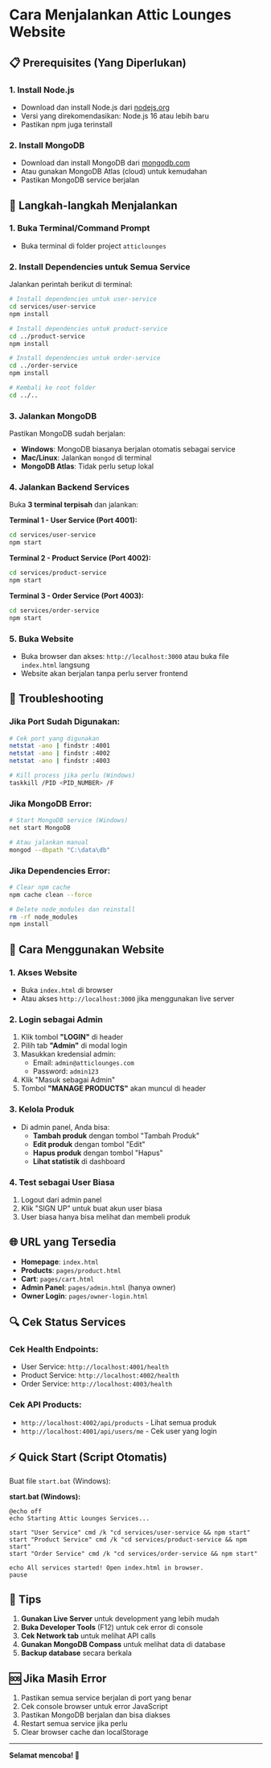 # Cara Menjalankan Attic Lounges Website

## 📋 Prerequisites (Yang Diperlukan)

### 1. Install Node.js
- Download dan install Node.js dari [nodejs.org](https://nodejs.org/)
- Versi yang direkomendasikan: Node.js 16 atau lebih baru
- Pastikan npm juga terinstall

### 2. Install MongoDB
- Download dan install MongoDB dari [mongodb.com](https://www.mongodb.com/try/download/community)
- Atau gunakan MongoDB Atlas (cloud) untuk kemudahan
- Pastikan MongoDB service berjalan

## 🚀 Langkah-langkah Menjalankan

### 1. Buka Terminal/Command Prompt
- Buka terminal di folder project `atticlounges`

### 2. Install Dependencies untuk Semua Service
Jalankan perintah berikut di terminal:

```bash
# Install dependencies untuk user-service
cd services/user-service
npm install

# Install dependencies untuk product-service  
cd ../product-service
npm install

# Install dependencies untuk order-service
cd ../order-service
npm install

# Kembali ke root folder
cd ../..
```

### 3. Jalankan MongoDB
Pastikan MongoDB sudah berjalan:
- **Windows**: MongoDB biasanya berjalan otomatis sebagai service
- **Mac/Linux**: Jalankan `mongod` di terminal
- **MongoDB Atlas**: Tidak perlu setup lokal

### 4. Jalankan Backend Services
Buka **3 terminal terpisah** dan jalankan:

**Terminal 1 - User Service (Port 4001):**
```bash
cd services/user-service
npm start
```

**Terminal 2 - Product Service (Port 4002):**
```bash
cd services/product-service
npm start
```

**Terminal 3 - Order Service (Port 4003):**
```bash
cd services/order-service
npm start
```

### 5. Buka Website
- Buka browser dan akses: `http://localhost:3000` atau buka file `index.html` langsung
- Website akan berjalan tanpa perlu server frontend

## 🔧 Troubleshooting

### Jika Port Sudah Digunakan:
```bash
# Cek port yang digunakan
netstat -ano | findstr :4001
netstat -ano | findstr :4002
netstat -ano | findstr :4003

# Kill process jika perlu (Windows)
taskkill /PID <PID_NUMBER> /F
```

### Jika MongoDB Error:
```bash
# Start MongoDB service (Windows)
net start MongoDB

# Atau jalankan manual
mongod --dbpath "C:\data\db"
```

### Jika Dependencies Error:
```bash
# Clear npm cache
npm cache clean --force

# Delete node_modules dan reinstall
rm -rf node_modules
npm install
```

## 📱 Cara Menggunakan Website

### 1. Akses Website
- Buka `index.html` di browser
- Atau akses `http://localhost:3000` jika menggunakan live server

### 2. Login sebagai Admin
1. Klik tombol **"LOGIN"** di header
2. Pilih tab **"Admin"** di modal login
3. Masukkan kredensial admin:
   - Email: `admin@atticlounges.com`
   - Password: `admin123`
4. Klik "Masuk sebagai Admin"
5. Tombol **"MANAGE PRODUCTS"** akan muncul di header

### 3. Kelola Produk
- Di admin panel, Anda bisa:
  - **Tambah produk** dengan tombol "Tambah Produk"
  - **Edit produk** dengan tombol "Edit"
  - **Hapus produk** dengan tombol "Hapus"
  - **Lihat statistik** di dashboard

### 4. Test sebagai User Biasa
1. Logout dari admin panel
2. Klik "SIGN UP" untuk buat akun user biasa
3. User biasa hanya bisa melihat dan membeli produk

## 🌐 URL yang Tersedia

- **Homepage**: `index.html`
- **Products**: `pages/product.html`
- **Cart**: `pages/cart.html`
- **Admin Panel**: `pages/admin.html` (hanya owner)
- **Owner Login**: `pages/owner-login.html`

## 🔍 Cek Status Services

### Cek Health Endpoints:
- User Service: `http://localhost:4001/health`
- Product Service: `http://localhost:4002/health`
- Order Service: `http://localhost:4003/health`

### Cek API Products:
- `http://localhost:4002/api/products` - Lihat semua produk
- `http://localhost:4001/api/users/me` - Cek user yang login

## ⚡ Quick Start (Script Otomatis)

Buat file `start.bat` (Windows):

**start.bat (Windows):**
```batch
@echo off
echo Starting Attic Lounges Services...

start "User Service" cmd /k "cd services/user-service && npm start"
start "Product Service" cmd /k "cd services/product-service && npm start"  
start "Order Service" cmd /k "cd services/order-service && npm start"

echo All services started! Open index.html in browser.
pause
```


## 🎯 Tips

1. **Gunakan Live Server** untuk development yang lebih mudah
2. **Buka Developer Tools** (F12) untuk cek error di console
3. **Cek Network tab** untuk melihat API calls
4. **Gunakan MongoDB Compass** untuk melihat data di database
5. **Backup database** secara berkala

## 🆘 Jika Masih Error

1. Pastikan semua service berjalan di port yang benar
2. Cek console browser untuk error JavaScript
3. Pastikan MongoDB berjalan dan bisa diakses
4. Restart semua service jika perlu
5. Clear browser cache dan localStorage

---

**Selamat mencoba! 🎉**
